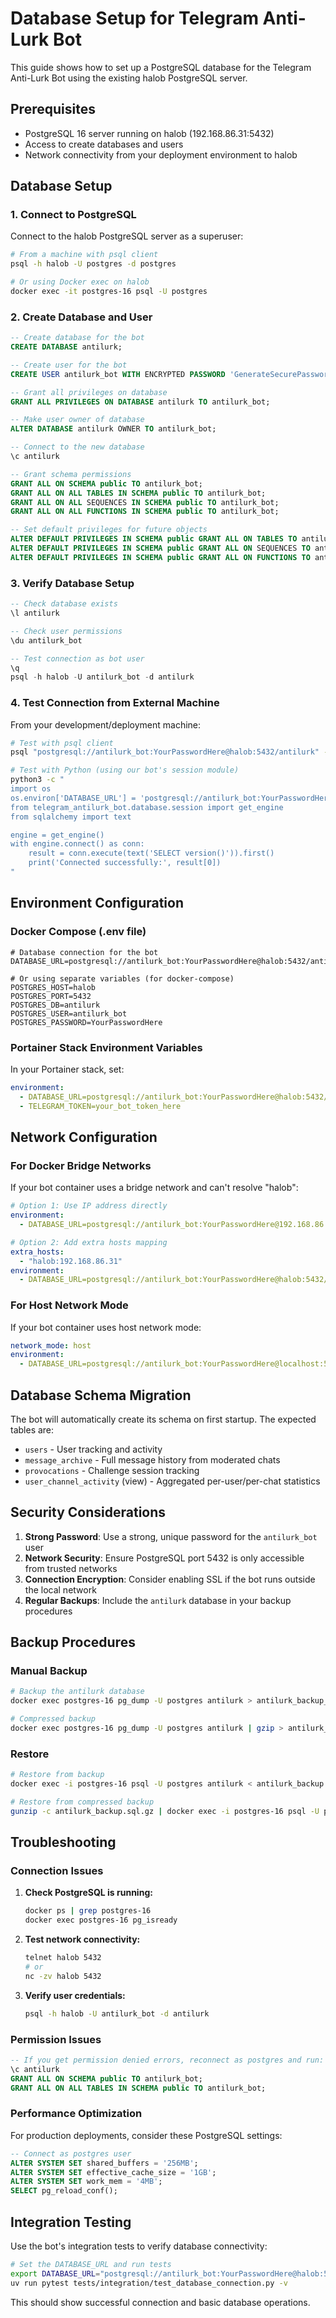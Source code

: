 # Database Setup for Telegram Anti-Lurk Bot

This guide shows how to set up a PostgreSQL database for the Telegram Anti-Lurk Bot using the existing halob PostgreSQL server.

## Prerequisites

- PostgreSQL 16 server running on halob (192.168.86.31:5432)
- Access to create databases and users
- Network connectivity from your deployment environment to halob

## Database Setup

### 1. Connect to PostgreSQL

Connect to the halob PostgreSQL server as a superuser:

```bash
# From a machine with psql client
psql -h halob -U postgres -d postgres

# Or using Docker exec on halob
docker exec -it postgres-16 psql -U postgres
```

### 2. Create Database and User

```sql
-- Create database for the bot
CREATE DATABASE antilurk;

-- Create user for the bot
CREATE USER antilurk_bot WITH ENCRYPTED PASSWORD 'GenerateSecurePasswordHere123!';

-- Grant all privileges on database
GRANT ALL PRIVILEGES ON DATABASE antilurk TO antilurk_bot;

-- Make user owner of database
ALTER DATABASE antilurk OWNER TO antilurk_bot;

-- Connect to the new database
\c antilurk

-- Grant schema permissions
GRANT ALL ON SCHEMA public TO antilurk_bot;
GRANT ALL ON ALL TABLES IN SCHEMA public TO antilurk_bot;
GRANT ALL ON ALL SEQUENCES IN SCHEMA public TO antilurk_bot;
GRANT ALL ON ALL FUNCTIONS IN SCHEMA public TO antilurk_bot;

-- Set default privileges for future objects
ALTER DEFAULT PRIVILEGES IN SCHEMA public GRANT ALL ON TABLES TO antilurk_bot;
ALTER DEFAULT PRIVILEGES IN SCHEMA public GRANT ALL ON SEQUENCES TO antilurk_bot;
ALTER DEFAULT PRIVILEGES IN SCHEMA public GRANT ALL ON FUNCTIONS TO antilurk_bot;
```

### 3. Verify Database Setup

```sql
-- Check database exists
\l antilurk

-- Check user permissions
\du antilurk_bot

-- Test connection as bot user
\q
psql -h halob -U antilurk_bot -d antilurk
```

### 4. Test Connection from External Machine

From your development/deployment machine:

```bash
# Test with psql client
psql "postgresql://antilurk_bot:YourPasswordHere@halob:5432/antilurk" -c "SELECT version();"

# Test with Python (using our bot's session module)
python3 -c "
import os
os.environ['DATABASE_URL'] = 'postgresql://antilurk_bot:YourPasswordHere@halob:5432/antilurk'
from telegram_antilurk_bot.database.session import get_engine
from sqlalchemy import text

engine = get_engine()
with engine.connect() as conn:
    result = conn.execute(text('SELECT version()')).first()
    print('Connected successfully:', result[0])
"
```

## Environment Configuration

### Docker Compose (.env file)

```env
# Database connection for the bot
DATABASE_URL=postgresql://antilurk_bot:YourPasswordHere@halob:5432/antilurk

# Or using separate variables (for docker-compose)
POSTGRES_HOST=halob
POSTGRES_PORT=5432
POSTGRES_DB=antilurk
POSTGRES_USER=antilurk_bot
POSTGRES_PASSWORD=YourPasswordHere
```

### Portainer Stack Environment Variables

In your Portainer stack, set:

```yaml
environment:
  - DATABASE_URL=postgresql://antilurk_bot:YourPasswordHere@halob:5432/antilurk
  - TELEGRAM_TOKEN=your_bot_token_here
```

## Network Configuration

### For Docker Bridge Networks

If your bot container uses a bridge network and can't resolve "halob":

```yaml
# Option 1: Use IP address directly
environment:
  - DATABASE_URL=postgresql://antilurk_bot:YourPasswordHere@192.168.86.31:5432/antilurk

# Option 2: Add extra hosts mapping
extra_hosts:
  - "halob:192.168.86.31"
environment:
  - DATABASE_URL=postgresql://antilurk_bot:YourPasswordHere@halob:5432/antilurk
```

### For Host Network Mode

If your bot container uses host network mode:

```yaml
network_mode: host
environment:
  - DATABASE_URL=postgresql://antilurk_bot:YourPasswordHere@localhost:5432/antilurk
```

## Database Schema Migration

The bot will automatically create its schema on first startup. The expected tables are:

- `users` - User tracking and activity
- `message_archive` - Full message history from moderated chats
- `provocations` - Challenge session tracking
- `user_channel_activity` (view) - Aggregated per-user/per-chat statistics

## Security Considerations

1. **Strong Password**: Use a strong, unique password for the `antilurk_bot` user
2. **Network Security**: Ensure PostgreSQL port 5432 is only accessible from trusted networks
3. **Connection Encryption**: Consider enabling SSL if the bot runs outside the local network
4. **Regular Backups**: Include the `antilurk` database in your backup procedures

## Backup Procedures

### Manual Backup

```bash
# Backup the antilurk database
docker exec postgres-16 pg_dump -U postgres antilurk > antilurk_backup_$(date +%Y%m%d).sql

# Compressed backup
docker exec postgres-16 pg_dump -U postgres antilurk | gzip > antilurk_backup_$(date +%Y%m%d).sql.gz
```

### Restore

```bash
# Restore from backup
docker exec -i postgres-16 psql -U postgres antilurk < antilurk_backup.sql

# Restore from compressed backup
gunzip -c antilurk_backup.sql.gz | docker exec -i postgres-16 psql -U postgres antilurk
```

## Troubleshooting

### Connection Issues

1. **Check PostgreSQL is running:**
   ```bash
   docker ps | grep postgres-16
   docker exec postgres-16 pg_isready
   ```

2. **Test network connectivity:**
   ```bash
   telnet halob 5432
   # or
   nc -zv halob 5432
   ```

3. **Verify user credentials:**
   ```bash
   psql -h halob -U antilurk_bot -d antilurk
   ```

### Permission Issues

```sql
-- If you get permission denied errors, reconnect as postgres and run:
\c antilurk
GRANT ALL ON SCHEMA public TO antilurk_bot;
GRANT ALL ON ALL TABLES IN SCHEMA public TO antilurk_bot;
```

### Performance Optimization

For production deployments, consider these PostgreSQL settings:

```sql
-- Connect as postgres user
ALTER SYSTEM SET shared_buffers = '256MB';
ALTER SYSTEM SET effective_cache_size = '1GB';
ALTER SYSTEM SET work_mem = '4MB';
SELECT pg_reload_conf();
```

## Integration Testing

Use the bot's integration tests to verify database connectivity:

```bash
# Set the DATABASE_URL and run tests
export DATABASE_URL="postgresql://antilurk_bot:YourPasswordHere@halob:5432/antilurk"
uv run pytest tests/integration/test_database_connection.py -v
```

This should show successful connection and basic database operations.